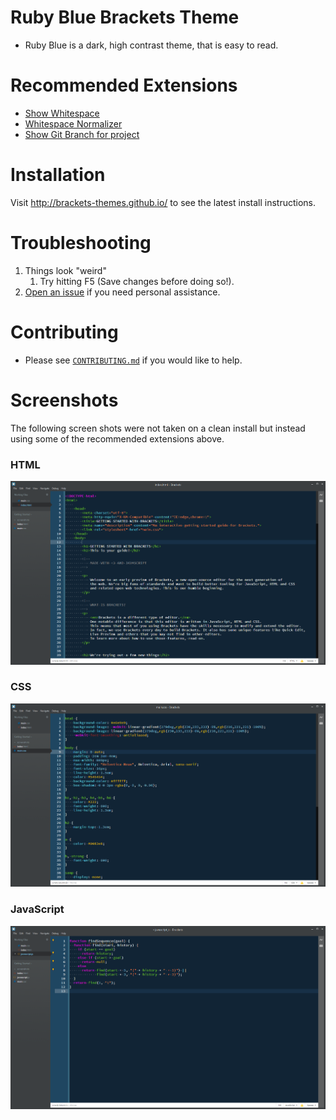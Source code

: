# Ruby Blue Brackets Theme

* Ruby Blue is a dark, high contrast theme, that is easy to read.

# Recommended Extensions


* [Show Whitespace](https://github.com/DennisKehrig/brackets-show-whitespace)
* [Whitespace Normalizer](https://github.com/dsbonev/whitespace-normalizer)
* [Show Git Branch for project](https://github.com/couzteau/brackets-git-info)

# Installation

Visit http://brackets-themes.github.io/ to see the latest install instructions.

# Troubleshooting

1. Things look "weird"
    1. Try hitting F5 (Save changes before doing so!).
1. [Open an issue](https://github.com/Brackets-Themes/RubyBlue/issues) if you need personal assistance.


# Contributing

* Please see [`CONTRIBUTING.md`](CONTRIBUTING.md) if you would like to help.

# Screenshots

The following screen shots were not taken on a clean install but instead using some of the recommended extensions above.

### HTML ###
![RubyBlue html](ss/rb-html.png)

### CSS ###
![RubyBlue css](ss/rb-css.png)

### JavaScript ###
![RubyBlue js](ss/rb-js.png)
